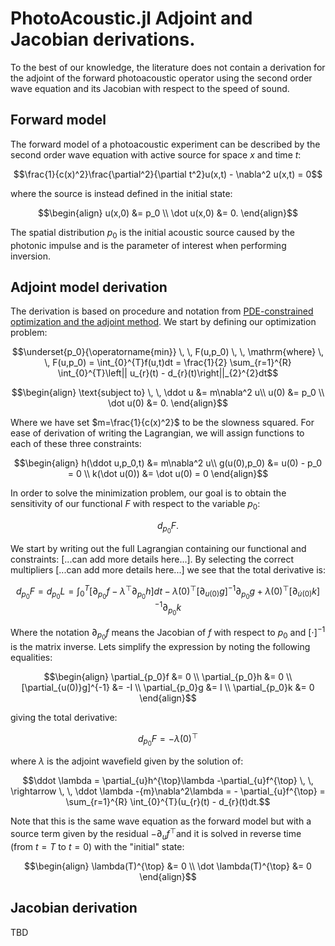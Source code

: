 
# PhotoAcoustic.jl Adjoint and Jacobian derivations. 
To the best of our knowledge, the literature does not contain a derivation for the adjoint of the forward photoacoustic operator using the second order wave equation and its Jacobian with respect to the speed of sound. 

## Forward model
The forward model of a photoacoustic experiment can be described by the second order wave equation with active source for space $x$ and time $t$:

$$\frac{1}{c(x)^2}\frac{\partial^2}{\partial t^2}u(x,t) - \nabla^2 u(x,t) = 0$$

where the source is instead defined in the initial state:
```math
\begin{align}
u(x,0) &= p_0 \\
\dot u(x,0) &= 0.
\end{align}
```

The spatial distribution $p_0$ is the initial acoustic source caused by the photonic impulse and is the parameter of interest when performing inversion. 

## Adjoint model derivation
The derivation is based on procedure and notation from [PDE-constrained optimization and the adjoint method](https://cs.stanford.edu/~ambrad/adjoint_tutorial.pdf). We start by defining our optimization problem:

$$\underset{p_0}{\operatorname{min}} \, \, F(u,p_0) \, \,  \mathrm{where} \, \, F(u,p_0) = \int_{0}^{T}f(u,t)dt = \frac{1}{2} \sum_{r=1}^{R} \int_{0}^{T}\left|| u_{r}(t) - d_{r}(t)\right||_{2}^{2}dt$$
```math
\begin{align}
\text{subject to} \, \, \ddot u &= m\nabla^2 u\\
u(0) &= p_0 \\
\dot u(0) &= 0. 
\end{align}
```
Where we have set $m=\frac{1}{c(x)^2}$ to be the slowness squared. For ease of derivation of writing the Lagrangian, we will assign functions to each of these three constraints:
```math
\begin{align}
 h(\ddot u,p_0,t) &= m\nabla^2 u\\
g(u(0),p_0) &= u(0) - p_0 = 0 \\
k(\dot u(0)) &= \dot u(0) = 0
\end{align}
```
In order to solve the minimization problem, our goal is to obtain the sensitivity of our functional $F$ with respect to the variable $p_0$:

$$d_{p_0}F.$$

We start by writing out the full Lagrangian containing our functional and constraints: [...can add more details here...]. By selecting the correct multipliers [...can add more details here...] we see that the total derivative is:

$$d_{p_0}F = d_{p_0}L = \int_{0}^{T}[\partial_{p_0}f - \lambda^{\top}\partial_{p_0}h]dt - \dot \lambda(0)^{\top}[\partial_{u(0)}g]^{-1}\partial_{p_0}g + \lambda(0)^{\top}[\partial _{\dot u(0)}k]^{-1} \partial_{p_0}k$$

Where the notation $\partial_{p_0}f$ means the Jacobian of $f$ with respect to $p_0$ and $[\cdot]^{-1}$ is the matrix inverse. Lets simplify the expression by noting the following equalities:
```math
\begin{align}
\partial_{p_0}f &= 0 \\
\partial_{p_0}h &= 0 \\
[\partial_{u(0)}g]^{-1} &= -I \\
\partial_{p_0}g  &= I \\
\partial_{p_0}k &= 0
\end{align}
```
giving the total derivative:

$$d_{p_0}F = - \dot \lambda(0)^{\top}$$

where $\lambda$ is the adjoint wavefield given by the solution of:

$$\ddot \lambda = \partial_{u}h^{\top}\lambda  -\partial_{u}f^{\top}  \, \, \rightarrow \, \, 
\ddot \lambda -{m}\nabla^2\lambda = - \partial_{u}f^{\top} =  \sum_{r=1}^{R} \int_{0}^{T}(u_{r}(t) - d_{r}(t)dt.$$

Note that this is the same wave equation as the forward model but with a source term given by the residual $-\partial_{u}f^{\top}$and it is solved in reverse time (from $t=T$ to $t=0$) with the "initial" state:
```math
\begin{align}
 \lambda(T)^{\top} &= 0 \\
\dot \lambda(T)^{\top} &= 0
\end{align}
```

## Jacobian derivation
TBD

